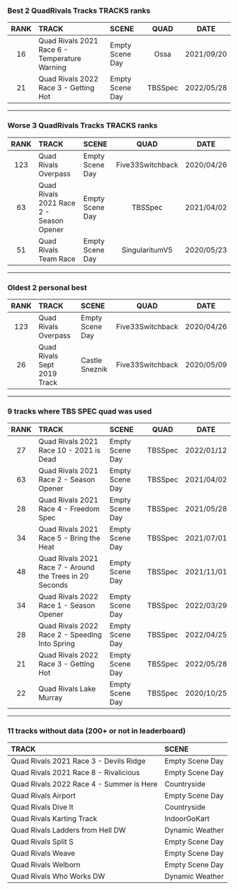 ### Best 2 QuadRivals Tracks TRACKS ranks
|RANK|TRACK|SCENE|QUAD|DATE|
|:---:|:---|:---|:---:|:---:|
|16|Quad Rivals 2021 Race 6 - Temperature Warning|Empty Scene Day|Ossa|2021/09/20|
|21|Quad Rivals 2022 Race 3 - Getting Hot|Empty Scene Day|TBSSpec|2022/05/28|
---
### Worse 3 QuadRivals Tracks TRACKS ranks
|RANK|TRACK|SCENE|QUAD|DATE|
|:---:|:---|:---|:---:|:---:|
|123|Quad Rivals Overpass|Empty Scene Day|Five33Switchback|2020/04/26|
|63|Quad Rivals 2021 Race 2 - Season Opener|Empty Scene Day|TBSSpec|2021/04/02|
|51|Quad Rivals Team Race|Empty Scene Day|SingularitumV5|2020/05/23|
---
### Oldest 2 personal best
|RANK|TRACK|SCENE|QUAD|DATE|
|:---:|:---|:---|:---:|:---:|
|123|Quad Rivals Overpass|Empty Scene Day|Five33Switchback|2020/04/26|
|26|Quad Rivals Sept 2019 Track|Castle Sneznik|Five33Switchback|2020/05/09|
---
### 9 tracks where TBS SPEC quad was used
|RANK|TRACK|SCENE|QUAD|DATE|
|:---:|:---|:---|:---:|:---:|
|27|Quad Rivals 2021 Race 10 - 2021 is Dead|Empty Scene Day|TBSSpec|2022/01/12|
|63|Quad Rivals 2021 Race 2 - Season Opener|Empty Scene Day|TBSSpec|2021/04/02|
|28|Quad Rivals 2021 Race 4 - Freedom Spec|Empty Scene Day|TBSSpec|2021/05/28|
|34|Quad Rivals 2021 Race 5 - Bring the Heat|Empty Scene Day|TBSSpec|2021/07/01|
|48|Quad Rivals 2021 Race 7 - Around the Trees in 20 Seconds|Empty Scene Day|TBSSpec|2021/11/01|
|34|Quad Rivals 2022 Race 1 - Season Opener|Empty Scene Day|TBSSpec|2022/03/29|
|28|Quad Rivals 2022 Race 2 - Speeding Into Spring|Empty Scene Day|TBSSpec|2022/04/25|
|21|Quad Rivals 2022 Race 3 - Getting Hot|Empty Scene Day|TBSSpec|2022/05/28|
|22|Quad Rivals Lake Murray|Empty Scene Day|TBSSpec|2020/10/25|
---
### 11 tracks without data (200+ or not in leaderboard)
|TRACK|SCENE|
|:---|:---|
|Quad Rivals 2021 Race 3 - Devils Ridge|Empty Scene Day|
|Quad Rivals 2021 Race 8 - Rivalicious|Empty Scene Day|
|Quad Rivals 2022 Race 4 - Summer is Here|Countryside|
|Quad Rivals Airport|Empty Scene Day|
|Quad Rivals Dive It|Countryside|
|Quad Rivals Karting Track|IndoorGoKart|
|Quad Rivals Ladders from Hell DW|Dynamic Weather|
|Quad Rivals Split S|Empty Scene Day|
|Quad Rivals Weave|Empty Scene Day|
|Quad Rivals Welborn|Empty Scene Day|
|Quad Rivals Who Works DW|Dynamic Weather|
